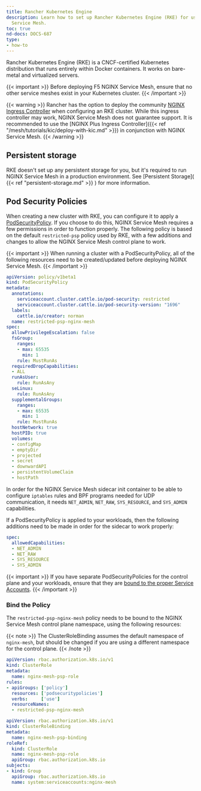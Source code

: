 ```yaml
---
title: Rancher Kubernetes Engine
description: Learn how to set up Rancher Kubernetes Engine (RKE) for use with F5 NGINX
  Service Mesh.
toc: true
nd-docs: DOCS-687
type:
- how-to
---
```


Rancher Kubernetes Engine (RKE) is a CNCF-certified Kubernetes distribution that runs entirely within Docker containers. It works on bare-metal and virtualized servers.

{{< important >}}
Before deploying F5 NGINX Service Mesh, ensure that no other service meshes exist in your Kubernetes cluster.
{{< /important >}}

{{< warning >}}
Rancher has the option to deploy the community [NGINX Ingress Controller](https://github.com/kubernetes/ingress-nginx) when configuring an RKE cluster. While this ingress controller may work, NGINX Service Mesh does not guarantee support. It is recommended to use the [NGINX Plus Ingress Controller]({{< ref "/mesh/tutorials/kic/deploy-with-kic.md" >}}) in conjunction with NGINX Service Mesh.
{{< /warning >}}

## Persistent storage

RKE doesn't set up any persistent storage for you, but it's required to run NGINX Service Mesh in a production environment. See [Persistent Storage]( {{< ref "persistent-storage.md" >}} ) for more information.

## Pod Security Policies

When creating a new cluster with RKE, you can configure it to apply a [PodSecurityPolicy](https://kubernetes.io/docs/concepts/policy/pod-security-policy/). If you choose to do this, NGINX Service Mesh requires a few permissions in order to function properly. The following policy is based on the default `restricted-psp` policy used by RKE, with a few additions and changes to allow the NGINX Service Mesh control plane to work.

{{< important >}}
When running a cluster with a PodSecurityPolicy, all of the following resources need to be created/updated before deploying NGINX Service Mesh.
{{< /important >}}

```yaml
apiVersion: policy/v1beta1
kind: PodSecurityPolicy
metadata:
  annotations:
    serviceaccount.cluster.cattle.io/pod-security: restricted
    serviceaccount.cluster.cattle.io/pod-security-version: "1696"
  labels:
    cattle.io/creator: norman
  name: restricted-psp-nginx-mesh
spec:
  allowPrivilegeEscalation: false
  fsGroup:
    ranges:
    - max: 65535
      min: 1
    rule: MustRunAs
  requiredDropCapabilities:
  - ALL
  runAsUser:
    rule: RunAsAny
  seLinux:
    rule: RunAsAny
  supplementalGroups:
    ranges:
    - max: 65535
      min: 1
    rule: MustRunAs
  hostNetwork: true
  hostPID: true
  volumes:
  - configMap
  - emptyDir
  - projected
  - secret
  - downwardAPI
  - persistentVolumeClaim
  - hostPath
```

In order for the NGINX Service Mesh sidecar init container to be able to configure `iptables` rules and BPF programs needed for UDP communication, it needs `NET_ADMIN`, `NET_RAW`, `SYS_RESOURCE`, and `SYS_ADMIN` capabilities.

If a PodSecurityPolicy is applied to your workloads, then the following additions need to be made in order for the sidecar to work properly:

```yaml
spec:
  allowedCapabilities:
  - NET_ADMIN
  - NET_RAW
  - SYS_RESOURCE
  - SYS_ADMIN
```

{{< important >}}
If you have separate PodSecurityPolicies for the control plane and your workloads, ensure that they are [bound to the proper Service Accounts](#bind-the-policy).
{{< /important >}}

### Bind the Policy

The `restricted-psp-nginx-mesh` policy needs to be bound to the NGINX Service Mesh control plane namespace, using the following resources:

{{< note >}}
The ClusterRoleBinding assumes the default namespace of `nginx-mesh`, but should be changed if you are using a different namespace for the control plane.
{{< /note >}}

```yaml
apiVersion: rbac.authorization.k8s.io/v1
kind: ClusterRole
metadata:
  name: nginx-mesh-psp-role
rules:
- apiGroups: ['policy']
  resources: ['podsecuritypolicies']
  verbs:     ['use']
  resourceNames:
  - restricted-psp-nginx-mesh
```

```yaml
apiVersion: rbac.authorization.k8s.io/v1
kind: ClusterRoleBinding
metadata:
  name: nginx-mesh-psp-binding
roleRef:
  kind: ClusterRole
  name: nginx-mesh-psp-role
  apiGroup: rbac.authorization.k8s.io
subjects:
- kind: Group
  apiGroup: rbac.authorization.k8s.io
  name: system:serviceaccounts:nginx-mesh
  ```
